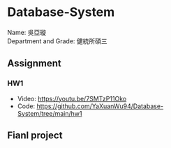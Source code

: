 # Database-System
Name: 吳亞璇  
Department and Grade: 健統所碩三  
## Assignment
### HW1
* Video: https://youtu.be/7SMTzP11Oko
* Code: https://github.com/YaXuanWu94/Database-System/tree/main/hw1
## Fianl project






